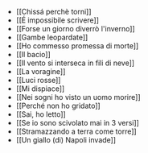- [[Chissá perchè torni]]
- [[É impossibile scrivere]]
- [[Forse un giorno diverrò l'inverno]]
- [[Gambe leopardate]]
- [[Ho commesso promessa di morte]]
- [[Il bacio]]
- [[Il vento si interseca in fili di neve]]
- [[La voragine]]
- [[Luci rosse]]
- [[Mi dispiace]]
- [[Nei sogni ho visto un uomo morire]]
- [[Perché non ho gridato]]
- [[Sai, ho letto]]
- [[Se io sono scivolato mai in 3 versi]]
- [[Stramazzando a terra come torre]]
- [[Un giallo (di) Napoli invade]]